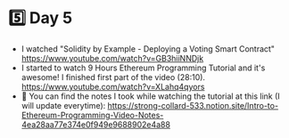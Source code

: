 # :five: Day 5
- I watched "Solidity by Example - Deploying a Voting Smart Contract"
https://www.youtube.com/watch?v=GB3hiiNNDjk
- I started to watch 9 Hours Ethereum Programming Tutorial and it's awesome! I finished first part of the video (28:10).
https://www.youtube.com/watch?v=XLahq4qyors
- :rocket: You can find the notes I took while watching the tutorial at this link (I will update everytime): https://strong-collard-533.notion.site/Intro-to-Ethereum-Programming-Video-Notes-4ea28aa77e374e0f949e9688902e4a88